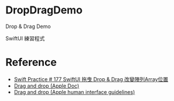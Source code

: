 # DropDragDemo
Drop &amp; Drag  Demo

SwiftUI 練習程式

# Reference 
* [Swift Practice # 177 SwiftUI 拖曳 Drop & Drag 改變陣列Array位置](https://dogpa0130.medium.com/swift-practice-177-swiftui-%E6%8B%96%E6%9B%B3-drop-drag-%E6%94%B9%E8%AE%8A%E9%99%A3%E5%88%97array%E4%BD%8D%E7%BD%AE-b63ff5edb935)
* [Drag and drop (Apple Doc)](https://developer.apple.com/documentation/swiftui/drag-and-drop)
* [Drag and drop (Apple human interface guidelines)](https://developer.apple.com/design/human-interface-guidelines/drag-and-drop)
